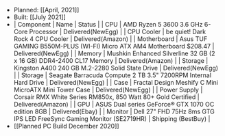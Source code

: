 - Planned: [[April, 2021]]
- Built: [[July 2021]]
- | Component | Name | Status |
  | CPU		 | AMD Ryzen 5 3600 3.6 GHz 6-Core Processor | Delivered(NewEgg) |
  | CPU Cooler | be quiet! Dark Rock 4 CPU Cooler | Delivered(Amazon) |
  | Motherboard | Asus TUF GAMING B550M-PLUS (WI-FI) Micro ATX AM4 Motherboard	$208.47	 | Delivered(NewEgg) |
  | Memory | Mushkin Enhanced Silverline 32 GB (2 x 16 GB) DDR4-2400 CL17 Memory | Delivered(Amazon) |
  | Storage | Kingston A400 240 GB M.2-2280 Solid State Drive	 | Delivered(NewEgg) |
  | Storage | Seagate Barracuda Compute 2 TB 3.5" 7200RPM Internal Hard Drive | Delivered(NewEgg) |
  | Case | Fractal Design Meshify C Mini MicroATX Mini Tower Case | Delivered(NewEgg) |
  | Power Supply		 | Corsair RMX White Series RM850x, 850 Watt 80+ Gold Certified | Delivered(Amazon) |
  | GPU | ASUS Dual series GeForce® GTX 1070 OC edition 8GB | Delivered(Ebay) |
  | Monitor | Dell 27" FHD 75Hz 8ms GTG IPS LED FreeSync Gaming Monitor (SE2719HR) | Shipping (BestBuy) |
- [[Planned PC Build December 2020]]